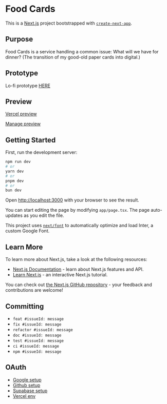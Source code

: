 # Food Cards

This is a [Next.js](https://nextjs.org/) project bootstrapped with [`create-next-app`](https://github.com/vercel/next.js/tree/canary/packages/create-next-app).

## Purpose

Food Cards is a service handling a common issue: What will we have for dinner? (The transition of my good-old paper cards into digital.)

## Prototype

Lo-fi prototype [HERE](https://www.figma.com/community/file/1359375869618657842)

## Preview

[Vercel preview](https://food-cards-51hr.vercel.app/cs)

[Manage preview](https://vercel.com/tom-pilnajs-projects/food-cards-51hr)

## Getting Started

First, run the development server:

```bash
npm run dev
# or
yarn dev
# or
pnpm dev
# or
bun dev
```

Open [http://localhost:3000](http://localhost:3000) with your browser to see the result.

You can start editing the page by modifying `app/page.tsx`. The page auto-updates as you edit the file.

This project uses [`next/font`](https://nextjs.org/docs/basic-features/font-optimization) to automatically optimize and load Inter, a custom Google Font.

## Learn More

To learn more about Next.js, take a look at the following resources:

- [Next.js Documentation](https://nextjs.org/docs) - learn about Next.js features and API.
- [Learn Next.js](https://nextjs.org/learn) - an interactive Next.js tutorial.

You can check out [the Next.js GitHub repository](https://github.com/vercel/next.js/) - your feedback and contributions are welcome!

## Committing

- `feat #issueId: message`
- `fix #issueId: message`
- `refactor #issueId: message`
- `doc #issueId: message`
- `test #issueId: message`
- `ci #issueId: message`
- `npm #issueId: message`

## OAuth

- [Google setup](https://console.cloud.google.com/apis/credentials?authuser=0&organizationId=0&project=food-cards-420011)
- [Github setup](https://github.com/settings/applications/2544326)
- [Supabase setup](https://supabase.com/dashboard/project/zygclhlkpilpvnvrgcse/auth/providers)
- [Vercel env](https://vercel.com/tom-pilnajs-projects/food-cards-51hr/settings/environment-variables)
  